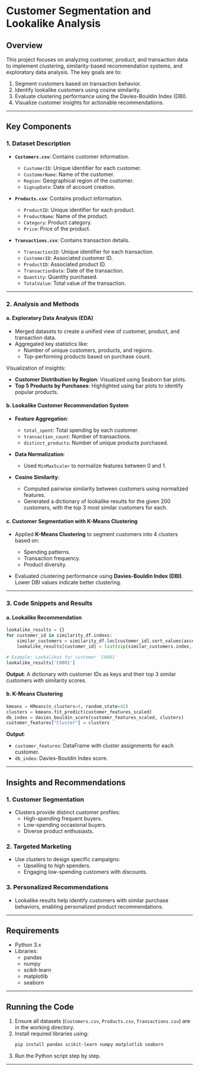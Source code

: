 
# Customer Segmentation and Lookalike Analysis

## Overview
This project focuses on analyzing customer, product, and transaction data to implement clustering, similarity-based recommendation systems, and exploratory data analysis. The key goals are to:

1. Segment customers based on transaction behavior.
2. Identify lookalike customers using cosine similarity.
3. Evaluate clustering performance using the Davies-Bouldin Index (DBI).
4. Visualize customer insights for actionable recommendations.

---

## Key Components

### 1. **Dataset Description**

- **`Customers.csv`**: Contains customer information.
  - `CustomerID`: Unique identifier for each customer.
  - `CustomerName`: Name of the customer.
  - `Region`: Geographical region of the customer.
  - `SignupDate`: Date of account creation.

- **`Products.csv`**: Contains product information.
  - `ProductID`: Unique identifier for each product.
  - `ProductName`: Name of the product.
  - `Category`: Product category.
  - `Price`: Price of the product.

- **`Transactions.csv`**: Contains transaction details.
  - `TransactionID`: Unique identifier for each transaction.
  - `CustomerID`: Associated customer ID.
  - `ProductID`: Associated product ID.
  - `TransactionDate`: Date of the transaction.
  - `Quantity`: Quantity purchased.
  - `TotalValue`: Total value of the transaction.

---

### 2. **Analysis and Methods**

#### a. **Exploratory Data Analysis (EDA)**

- Merged datasets to create a unified view of customer, product, and transaction data.
- Aggregated key statistics like:
  - Number of unique customers, products, and regions.
  - Top-performing products based on purchase count.
  
Visualization of insights:
- **Customer Distribution by Region**: Visualized using Seaborn bar plots.
- **Top 5 Products by Purchases**: Highlighted using bar plots to identify popular products.

#### b. **Lookalike Customer Recommendation System**

- **Feature Aggregation**:
  - `total_spent`: Total spending by each customer.
  - `transaction_count`: Number of transactions.
  - `distinct_products`: Number of unique products purchased.

- **Data Normalization**:
  - Used `MinMaxScaler` to normalize features between 0 and 1.

- **Cosine Similarity**:
  - Computed pairwise similarity between customers using normalized features.
  - Generated a dictionary of lookalike results for the given 200 customers, with the top 3 most similar customers for each.

#### c. **Customer Segmentation with K-Means Clustering**

- Applied **K-Means Clustering** to segment customers into 4 clusters based on:
  - Spending patterns.
  - Transaction frequency.
  - Product diversity.

- Evaluated clustering performance using **Davies-Bouldin Index (DBI)**. Lower DBI values indicate better clustering.

---

### 3. **Code Snippets and Results**

#### a. **Lookalike Recommendation**
```python
lookalike_results = {}
for customer_id in similarity_df.indexs:
    similar_customers = similarity_df.loc[customer_id].sort_values(ascending=False)[1:4]
    lookalike_results[customer_id] = list(zip(similar_customers.index, similar_customers.values))

# Example: Lookalikes for customer 'C0001'
lookalike_results['C0001']
```

**Output**:
A dictionary with customer IDs as keys and their top 3 similar customers with similarity scores.

#### b. **K-Means Clustering**
```python
kmeans = KMeans(n_clusters=4, random_state=42)
clusters = kmeans.fit_predict(customer_features_scaled)
db_index = davies_bouldin_score(customer_features_scaled, clusters)
customer_features["Cluster"] = clusters
```

**Output**:
- `customer_features`: DataFrame with cluster assignments for each customer.
- `db_index`: Davies-Bouldin Index score.

---

## Insights and Recommendations

### 1. **Customer Segmentation**
- Clusters provide distinct customer profiles:
  - High-spending frequent buyers.
  - Low-spending occasional buyers.
  - Diverse product enthusiasts.

### 2. **Targeted Marketing**
- Use clusters to design specific campaigns:
  - Upselling to high spenders.
  - Engaging low-spending customers with discounts.

### 3. **Personalized Recommendations**
- Lookalike results help identify customers with similar purchase behaviors, enabling personalized product recommendations.

---



## Requirements

- Python 3.x
- Libraries:
  - pandas
  - numpy
  - scikit-learn
  - matplotlib
  - seaborn

---

## Running the Code

1. Ensure all datasets (`Customers.csv`, `Products.csv`, `Transactions.csv`) are in the working directory.
2. Install required libraries using:
   ```bash
   pip install pandas scikit-learn numpy matplotlib seaborn
   ```
3. Run the Python script step by step.

---


